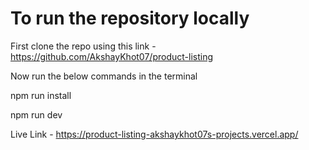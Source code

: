# To run the repository locally

First clone the repo using this link - https://github.com/AkshayKhot07/product-listing

Now run the below commands in the terminal

npm run install

npm run dev

Live Link - https://product-listing-akshaykhot07s-projects.vercel.app/
